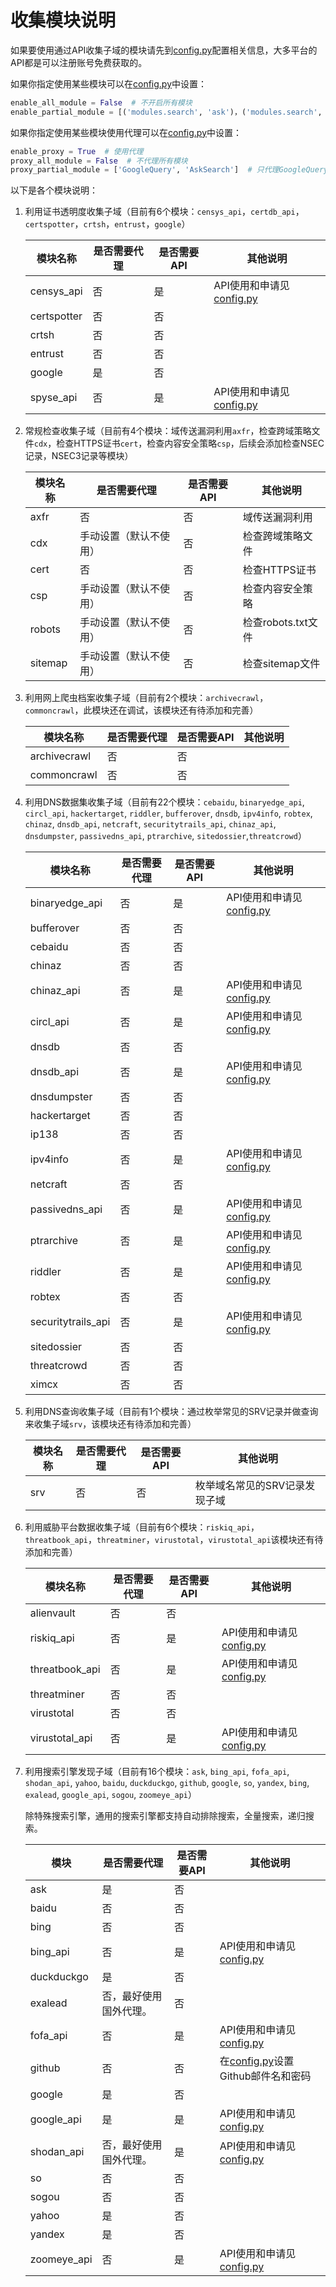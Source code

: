 #  收集模块说明 #

如果要使用通过API收集子域的模块请先到[config.py](../oneforall/config.py)配置相关信息，大多平台的API都是可以注册账号免费获取的。

如果你指定使用某些模块可以在[config.py](../oneforall/config.py)中设置：

```python
enable_all_module = False  # 不开启所有模块
enable_partial_module = [('modules.search', 'ask')，('modules.search', 'baidu')]  # 只使用ask和baidu搜索引擎收集子域
```

如果你指定使用某些模块使用代理可以在[config.py](../oneforall/config.py)中设置：

```python
enable_proxy = True  # 使用代理
proxy_all_module = False  # 不代理所有模块
proxy_partial_module = ['GoogleQuery', 'AskSearch']  # 只代理GoogleQuery和AskSearch模块（各个模块的source属性值）
```

以下是各个模块说明：

 1. 利用证书透明度收集子域（目前有6个模块：`censys_api`，`certdb_api`，`certspotter`，`crtsh`，`entrust`，`google`）
    
      | 模块名称    | 是否需要代理 | 是否需要API | 其他说明                                           |
      | ----------- | ------------ | ----------- | -------------------------------------------------- |
      | censys_api  | 否           | 是          | API使用和申请见[config.py](../oneforall/config.py) |
      | certspotter | 否           | 否          |                                                    |
      | crtsh       | 否           | 否          |                                                    |
      | entrust     | 否           | 否          |                                                    |
      | google      | 是           | 否          |                                                    |
      | spyse_api   | 否           | 是          | API使用和申请见[config.py](../oneforall/config.py) |


  2. 常规检查收集子域（目前有4个模块：域传送漏洞利用`axfr`，检查跨域策略文件`cdx`，检查HTTPS证书`cert`，检查内容安全策略`csp`，后续会添加检查NSEC记录，NSEC3记录等模块）

      | 模块名称 | 是否需要代理           | 是否需要API | 其他说明           |
      | -------- | ---------------------- | ----------- | ------------------ |
      | axfr     | 否                     | 否          | 域传送漏洞利用     |
      | cdx      | 手动设置（默认不使用） | 否          | 检查跨域策略文件   |
      | cert     | 否                     | 否          | 检查HTTPS证书      |
      | csp      | 手动设置（默认不使用） | 否          | 检查内容安全策略   |
      | robots   | 手动设置（默认不使用） | 否          | 检查robots.txt文件 |
      | sitemap  | 手动设置（默认不使用） | 否          | 检查sitemap文件    |
  3. 利用网上爬虫档案收集子域（目前有2个模块：`archivecrawl`，`commoncrawl`，此模块还在调试，该模块还有待添加和完善）

      | 模块名称     | 是否需要代理 | 是否需要API | 其他说明 |
      | ------------ | ------------ | ----------- | -------- |
      | archivecrawl | 否           | 否          |          |
      | commoncrawl  | 否           | 否          |          |

  4. 利用DNS数据集收集子域（目前有22个模块：`cebaidu`, `binaryedge_api`, `circl_api`, `hackertarget`, `riddler`, `bufferover`, `dnsdb`, `ipv4info`, `robtex`, `chinaz`, `dnsdb_api`, `netcraft`, `securitytrails_api`, `chinaz_api`, `dnsdumpster`, `passivedns_api`,  `ptrarchive`, `sitedossier`,`threatcrowd`）

      | 模块名称           | 是否需要代理 | 是否需要API | 其他说明                                           |
      | ------------------ | ------------ | ----------- | -------------------------------------------------- |
      | binaryedge_api     | 否           | 是          | API使用和申请见[config.py](../oneforall/config.py) |
      | bufferover         | 否           | 否          |                                                    |
      | cebaidu            | 否           | 否          |                                                    |
      | chinaz             | 否           | 否          |                                                    |
      | chinaz_api         | 否           | 是          | API使用和申请见[config.py](../oneforall/config.py) |
      | circl_api          | 否           | 是          | API使用和申请见[config.py](../oneforall/config.py) |
      | dnsdb              | 否           | 否          |                                                    |
      | dnsdb_api          | 否           | 是          | API使用和申请见[config.py](../oneforall/config.py) |
      | dnsdumpster        | 否           | 否          |                                                    |
      | hackertarget       | 否           | 否          |                                                    |
      | ip138              | 否           | 否          |                                                    |
      | ipv4info           | 否           | 是          | API使用和申请见[config.py](../oneforall/config.py) |
      | netcraft           | 否           | 否          |                                                    |
      | passivedns_api     | 否           | 是          | API使用和申请见[config.py](../oneforall/config.py) |
      | ptrarchive         | 否           | 是          | API使用和申请见[config.py](../oneforall/config.py) |
      | riddler            | 否           | 是          | API使用和申请见[config.py](../oneforall/config.py) |
      | robtex             | 否           | 否          |                                                    |
      | securitytrails_api | 否           | 是          | API使用和申请见[config.py](../oneforall/config.py) |
      | sitedossier        | 否           | 否          |                                                    |
      | threatcrowd        | 否           | 否          |                                                    |
      | ximcx              | 否           | 否          |                                                    |
  5. 利用DNS查询收集子域（目前有1个模块：通过枚举常见的SRV记录并做查询来收集子域`srv`，该模块还有待添加和完善）

      | 模块名称 | 是否需要代理 | 是否需要API | 其他说明                      |
      | -------- | ------------ | ----------- | ----------------------------- |
      | srv      | 否           | 否          | 枚举域名常见的SRV记录发现子域 |
  6. 利用威胁平台数据收集子域（目前有6个模块：`riskiq_api`，`threatbook_api`，`threatminer`，`virustotal`，`virustotal_api`该模块还有待添加和完善）

      | 模块名称       | 是否需要代理 | 是否需要API | 其他说明                                           |
      | -------------- | ------------ | ----------- | -------------------------------------------------- |
      | alienvault     | 否           | 否          |                                                    |
      | riskiq_api     | 否           | 是          | API使用和申请见[config.py](../oneforall/config.py) |
      | threatbook_api | 否           | 是          | API使用和申请见[config.py](../oneforall/config.py) |
      | threatminer    | 否           | 否          |                                                    |
      | virustotal     | 否           | 否          |                                                    |
      | virustotal_api | 否           | 是          | API使用和申请见[config.py](../oneforall/config.py) |
  7. 利用搜索引擎发现子域（目前有16个模块：`ask`, `bing_api`, `fofa_api`, `shodan_api`, `yahoo`, `baidu`, `duckduckgo`, `github`, `google`, `so`, `yandex`, `bing`, `exalead`, `google_api`, `sogou`, `zoomeye_api`）

     除特殊搜索引擎，通用的搜索引擎都支持自动排除搜索，全量搜索，递归搜索。

     | 模块        | 是否需要代理           | 是否需要API | 其他说明                                                    |
     | ----------- | ---------------------- | ----------- | ----------------------------------------------------------- |
     | ask         | 是                     | 否          |                                                             |
     | baidu       | 否                     | 否          |                                                             |
     | bing        | 否                     | 否          |                                                             |
     | bing_api    | 否                     | 是          | API使用和申请见[config.py](../oneforall/config.py)          |
     | duckduckgo  | 是                     | 否          |                                                             |
     | exalead     | 否，最好使用国外代理。 | 否          |                                                             |
     | fofa_api    | 否                     | 是          | API使用和申请见[config.py](../oneforall/config.py)          |
     | github      | 否                     | 否          | 在[config.py](../oneforall/config.py)设置Github邮件名和密码 |
     | google      | 是                     | 否          |                                                             |
     | google_api  | 是                     | 是          | API使用和申请见[config.py](../oneforall/config.py)          |
     | shodan_api  | 否，最好使用国外代理。 | 是          | API使用和申请见[config.py](../oneforall/config.py)          |
     | so          | 否                     | 否          |                                                             |
     | sogou       | 否                     | 否          |                                                             |
     | yahoo       | 是                     | 否          |                                                             |
     | yandex      | 是                     | 否          |                                                             |
     | zoomeye_api | 否                     | 是          | API使用和申请见[config.py](../oneforall/config.py)          |
